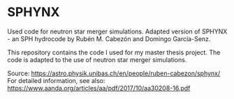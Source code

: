 # SPHYNX
Used code for neutron star merger simulations. Adapted version of SPHYNX - an SPH hydrocode by Rubén M. Cabezón and Domingo García-Senz.

This repository contains the code I used for my master thesis project. The code is adapted to the use of neutron star merger simulations.

Source: https://astro.physik.unibas.ch/en/people/ruben-cabezon/sphynx/
For detailed information, see also: https://www.aanda.org/articles/aa/pdf/2017/10/aa30208-16.pdf
